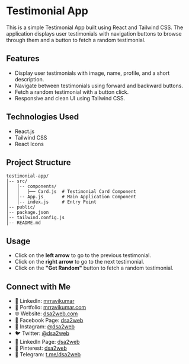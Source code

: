# Testimonial App

This is a simple Testimonial App built using React and Tailwind CSS. The application displays user testimonials with navigation buttons to browse through them and a button to fetch a random testimonial.

## Features
- Display user testimonials with image, name, profile, and a short description.
- Navigate between testimonials using forward and backward buttons.
- Fetch a random testimonial with a button click.
- Responsive and clean UI using Tailwind CSS.

## Technologies Used
- React.js
- Tailwind CSS
- React Icons

## Project Structure
```
testimonial-app/
│-- src/
│   │-- components/
│   │   ├── Card.js  # Testimonial Card Component
│   │-- App.js       # Main Application Component
│   │-- index.js     # Entry Point
│-- public/
│-- package.json
│-- tailwind.config.js
│-- README.md
```

## Usage
- Click on the **left arrow** to go to the previous testimonial.
- Click on the **right arrow** to go to the next testimonial.
- Click on the **"Get Random"** button to fetch a random testimonial.

## Connect with Me
- 🔗 LinkedIn: [mrravikumar](https://www.linkedin.com/in/mrravikumar)
- 🔗 Portfolio: [mrravikumar.com](https://www.mrravikumar.com)
- 🌐 Website: [dsa2web.com](https://www.dsa2web.com)
- 📘 Facebook Page: [dsa2web](https://www.facebook.com/dsa2web)
- 📸 Instagram: [@dsa2web](https://www.instagram.com/dsa2web)
- 🐦 Twitter: [@dsa2web](https://www.twitter.com/dsa2web)
- 📩 LinkedIn Page: [dsa2web](https://www.linkedin.com/company/dsa2web)
- 📌 Pinterest: [dsa2web](https://www.pinterest.com/dsa2web)
- 📢 Telegram: [t.me/dsa2web](https://t.me/dsa2web)
